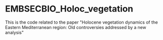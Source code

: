 # EMBSECBIO_Holoc_vegetation

This is the code related to the paper "Holocene vegetation dynamics of the Eastern Mediterranean region: Old controversies addressed by a new analysis"
